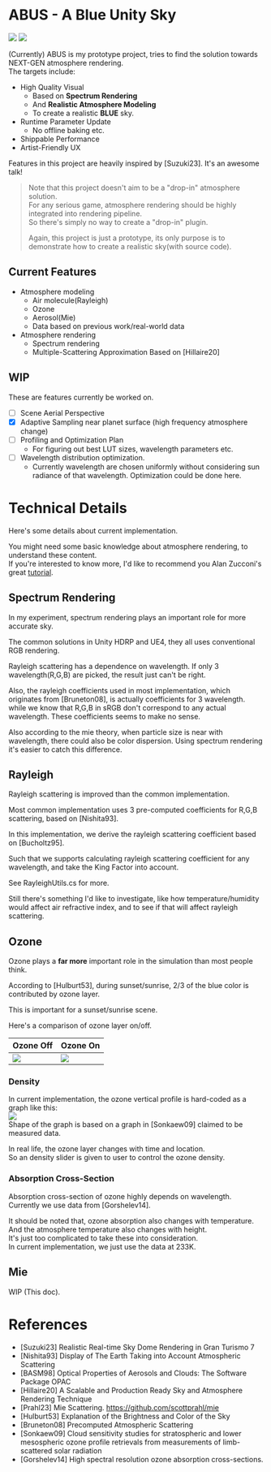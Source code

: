 # ABUS - A Blue Unity Sky  

![](./Docs/1.png)
![](./Docs/0.png)  


(Currently) ABUS is my prototype project, tries to find the solution towards NEXT-GEN atmosphere rendering.    
The targets include:  
- High Quality Visual 
  - Based on **Spectrum Rendering** 
  - And **Realistic Atmosphere Modeling**
  - To create a realistic **BLUE** sky.  
- Runtime Parameter Update
  - No offline baking etc.  
- Shippable Performance   
- Artist-Friendly UX  

Features in this project are heavily inspired by [Suzuki23]. It's an awesome talk!    

> Note that this project doesn't aim to be a "drop-in" atmosphere solution.    
> For any serious game, atmosphere rendering should be highly integrated into rendering pipeline.    
> So there's simply no way to create a "drop-in" plugin.  
> 
> Again, this project is just a prototype, its only purpose is to demonstrate how to create a realistic sky(with source code).    

## Current Features  
- Atmosphere modeling  
  - Air molecule(Rayleigh)  
  - Ozone
  - Aerosol(Mie)
  - Data based on previous work/real-world data
- Atmosphere rendering
  - Spectrum rendering
  - Multiple-Scattering Approximation Based on [Hillaire20]

## WIP
These are features currently be worked on.  

- [ ] Scene Aerial Perspective  
- [x] Adaptive Sampling near planet surface (high frequency atmosphere change)  
- [ ] Profiling and Optimization Plan  
  - For figuring out best LUT sizes, wavelength parameters etc.  
- [ ] Wavelength distribution optimization.  
  - Currently wavelength are chosen uniformly without considering sun radiance of that wavelength. Optimization could be done here.   

# Technical Details
Here's some details about current implementation.

You might need some basic knowledge about atmosphere rendering, to understand these content.  
If you're interested to know more, I'd like to recommend you Alan Zucconi's great [tutorial](https://www.alanzucconi.com/2017/10/10/atmospheric-scattering/).  

## Spectrum Rendering  
In my experiment, spectrum rendering plays an important role for more accurate sky.  

The common solutions in Unity HDRP and UE4, they all uses conventional RGB rendering.  

Rayleigh scattering has a dependence on wavelength. If only 3 wavelength(R,G,B) are picked, the result just can't be right.  

Also, the rayleigh coefficients used in most implementation, which originates from [Bruneton08], is actually coefficients for 3 wavelength.  
while we know that R,G,B in sRGB don't correspond to any actual wavelength. These coefficients seems to make no sense.       

Also according to the mie theory, when particle size is near with wavelength, there could also be color dispersion. Using spectrum rendering it's easier to catch this difference.   

## Rayleigh  
Rayleigh scattering is improved than the common implementation.  

Most common implementation uses 3 pre-computed coefficients for R,G,B scattering, based on [Nishita93].  

In this implementation, we derive the rayleigh scattering coefficient based on [Bucholtz95].  

Such that we supports calculating rayleigh scattering coefficient for any wavelength, and take the King Factor into account.  

See RayleighUtils.cs for more.  

Still there's something I'd like to investigate, like how temperature/humidity would affect air refractive index, and to see if that will affect rayleigh scattering.  

## Ozone
Ozone plays a **far more** important role in the simulation than most people think.   

According to [Hulburt53], during sunset/sunrise, 2/3 of the blue color is contributed by ozone layer.  

This is important for a sunset/sunrise scene. 

Here's a comparison of ozone layer on/off.  

| Ozone Off                | Ozone On                |
|--------------------------|-------------------------|
| ![](./Docs/OzoneOff.png) | ![](./Docs/OzoneOn.png) |  

### Density
In current implementation, the ozone vertical profile is hard-coded as a graph like this:     
![](./Docs/OzoneVertical.png)  
Shape of the graph is based on a graph in [Sonkaew09] claimed to be measured data.  

In real life, the ozone layer changes with time and location.    
So an density slider is given to user to control the ozone density.  

### Absorption Cross-Section  
Absorption cross-section of ozone highly depends on wavelength. 
Currently we use data from [Gorshelev14].  

It should be noted that, ozone absorption also changes with temperature.   
And the atmosphere temperature also changes with height.  
It's just too complicated to take these into consideration.  
In current implementation, we just use the data at 233K.    

## Mie
WIP (This doc).

# References
- [Suzuki23] Realistic Real-time Sky Dome Rendering in Gran Turismo 7
- [Nishita93] Display of The Earth Taking into Account Atmospheric Scattering  
- [BASM98] Optical Properties of Aerosols and Clouds: The Software Package OPAC  
- [Hillaire20] A Scalable and Production Ready Sky and Atmosphere Rendering Technique  
- [Prahl23] Mie Scattering. https://github.com/scottprahl/mie 
- [Hulburt53] Explanation of the Brightness and Color of the Sky
- [Bruneton08] Precomputed Atmospheric Scattering
- [Sonkaew09] Cloud sensitivity studies for stratospheric and lower mesospheric ozone profile retrievals from measurements of limb-scattered solar radiation
- [Gorshelev14] High spectral resolution ozone absorption cross-sections.